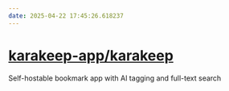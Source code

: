 ```yaml
---
date: 2025-04-22 17:45:26.618237
---
```


# [karakeep-app/karakeep](https://github.com/karakeep-app/karakeep)

Self-hostable bookmark app with AI tagging and full-text search